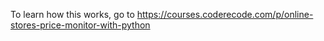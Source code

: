 To learn how this works, go to https://courses.coderecode.com/p/online-stores-price-monitor-with-python

